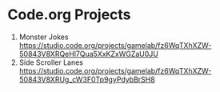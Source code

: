 # Code.org Projects

1. Monster Jokes https://studio.code.org/projects/gamelab/fz6WqTXhXZW-50843V8XRQeHl7Qua5XxKZxWGZaU0JU
2. Side Scroller Lanes https://studio.code.org/projects/gamelab/fz6WqTXhXZW-50843V8XRUg_cW3F0Tp9gyPdybBrSH8
